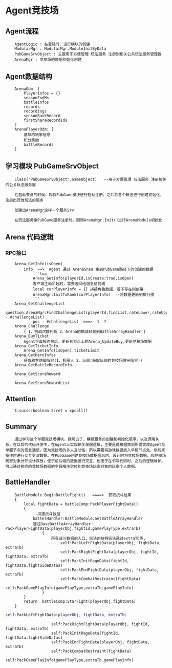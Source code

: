 # Agent竞技场

## Agent流程
```text
	AgentLogic : 在登陆时，进行模块的创建
	ModularMgr : ModularMgr.ModuleInitByData
	PubGameSrvObject : 主要用于方便管理 玩法服务 注册到相关公共玩法服务管理器
	ArenaMgr : 竞技场的数据初始化创建
```

## Agent数据结构

```text
	ArenaOdm: [
		PlayerInfos = {}
		seasonEndMs
		battleInfos
		records
		recordings
		sensonRankRecord
		firstShareRecordIds
	]
	ArenaPlayerOdm: [
		基础的玩家信息
		积分奖励
		battleRecords
	]
```

## 学习模块  PubGameSrvObject
```text
	Class("PubGameSrvObject",GameObject)   --用于方便管理 玩法服务 注册相关的公关玩法服务器

	在启动节点的时候，现将PubGame模块进行启动注册，之后将各个玩法进行创建初始化，注册出其他玩法的服务

	创建出ArenaMgr这样一个服务Srv

	在玩法服务像PubGame服务注册时，回调ArenaMgr.Init()进行ArenaModule初始化

```

## Arena 代码逻辑
### RPC接口
```text
	Arena_GetInfo(isOpen)
		info  ==>  Agent 通过 ArenaSnsa 拿到PubGame路径下的创建的数据 
			```lua
			Arena_GetInfo(playerId,isCreate:true,isOpen) 
			客户端主动吊起时，需要返回给信息给前端
			local curPlayerInfo = {} 拼接角色数据，若不存在则创建
			ArenaMgr:InitToRank(curPlayerInfo)  --将数据更新到排行榜
			```
	Arena_GetChallengeList
		question:ArenaMgr:FindChallengeList(playerId,findList,rateLower,rateUpper,matchMapInfo,challengeList,pos - #challengeList)   
			pos - #challengeList  ===>  1  ?
	Arena_Challenge
		{ 1、挑战次数判断 2、Arena的挑战封装到BattleArrayHandler }
	Arena_BuyTicket
		Agent下直接购买后，更新到节点上的Arena_UpdateBuy,更新竞技场数据
	Arena_GetTicketInfo
		Arena_GetInfo(isOpen).ticketLimit
	Arena_GetHeroInfos
		获取敌方防御阵容(1、机器人 2、玩家(获取玩家的竞技场防守阵容))
	Arena_GetBattleRecordInfo

	Arena_GetScoreReward

	Arena_GetScoreRewardList
```

## Attention
```text
	1:sucss:boolean 2:ret = xpcall()
```

## Summary
```text
	通过学习这个单服竞技场模块，我明白了，模板服务的创建和初始化顺序，以及调用关系，在以后的代码开发中，在Agent上实现相关单服逻辑，主要是得根据策划所需完成Agent与单服节点的信息通信。因为竞技场的多人互动性，所以需要将游戏数据放入单服节点处，供玩家操作时进行交互更改数据。在PubGame创建竞技场数据信息时，设计时将竞技场数据，和竞技场玩家对象分开设计存放，便于前后端的数据进行交互，也便于在书写代码时，之后的逻辑维护。可以通过相应的竞技场数据的字段精准定位到竞技场玩家对象的玩家个人数据。
```

## BattleHandler
```text
	BattleModule.BeginBattleFight()   ====>  获取战斗结果
	{	
		local fightData = battleComp:PackPlayerFightData()
		{
			--拼接战斗数据
			battelHandler:BattleModule.GetBattleArrayHandler
			通过BaseBattleArrayHandler：PackPlayerFightData(playerObj,fightId,gamePlayType,extraTb)
				{
					所有战斗数据的入口，玩法的独特玩法通过extraTb传,
						self:PackLeftFightData(playerObj, fightData, extraTb)
						self:PackRightFightData(playerObj, fightId, fightData, extraTb)
						self:PackInitRageData(fightId, fightData.fightSideDatas)
						self:PackEndFightData(playerObj, fightData, extraTb)
						self:PackCombatRestraint(fightData)
						self:PackGamePlayInfo(gamePlayType,extraTb.gamePlayInfo)
				}
		}
		return  battleComp:StarFight(playerObj,fightData)
	}
```
```lua
self:PackLeftFightData(playerObj, fightData, extraTb)

```

						self:PackRightFightData(playerObj, fightId, fightData, extraTb)
						self:PackInitRageData(fightId, fightData.fightSideDatas)
						self:PackEndFightData(playerObj, fightData, extraTb)
						self:PackCombatRestraint(fightData)
						self:PackGamePlayInfo(gamePlayType,extraTb.gamePlayInfo)
						
						